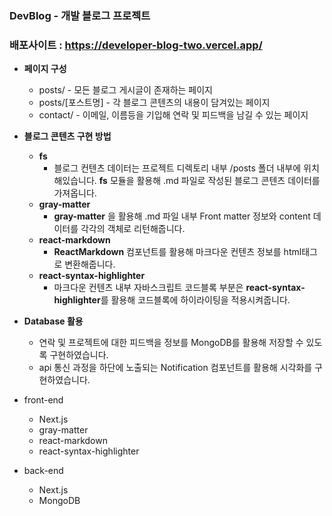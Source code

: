 


### DevBlog - 개발 블로그 프로젝트
### 배포사이트 : https://developer-blog-two.vercel.app/
- **페이지 구성**
    - posts/ - 모든 블로그 게시글이 존재하는 페이지
    - posts/[포스트명] - 각 블로그 콘텐츠의 내용이 담겨있는 페이지
    - contact/ - 이메일, 이름등을 기입해 연락 및 피드백을 남길 수 있는 페이지
- **블로그 콘텐츠 구현 방법**
    - **fs**
        - 블로그 컨텐츠 데이터는 프로젝트 디렉토리 내부 /posts 폴더 내부에 위치해있습니다.
        **fs** 모듈을 활용해 .md 파일로 작성된 블로그 콘텐츠 데이터를 가져옵니다.
    - **gray-matter**
        - **gray-matter** 을 활용해 .md 파일 내부 Front matter 정보와 content 데이터를 각각의 객체로 리턴해줍니다.
    - **react-markdown**
        - **ReactMarkdown** 컴포넌트를 활용해 마크다운 컨텐츠 정보를 html태그로 변환해줍니다.
    - **react-syntax-highlighter**
        - 마크다운 컨텐츠 내부 자바스크립트 코드블록 부분은 
        **react-syntax-highlighter**를 활용해 코드블록에 하이라이팅을 적용시켜줍니다.
- **Database 활용**
    - 연락 및 프로젝트에 대한 피드백을 정보를 MongoDB를 활용해 저장할 수 있도록 구현하였습니다.
    - api 통신 과정을 하단에 노출되는 Notification 컴포넌트를 활용해 시각화를 구현하였습니다.
 
- front-end
    - Next.js
    - gray-matter
    - react-markdown
    - react-syntax-highlighter

- back-end
    - Next.js
    - MongoDB      



